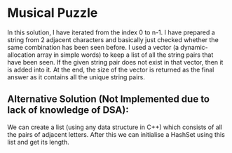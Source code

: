 # Musical Puzzle

In this solution, I have iterated from the index 0 to n-1. I have prepared a string from 2 adjacent characters and basically just checked whether the same combination has been seen before. I used a vector (a dynamic-allocation array in simple words) to keep a list of all the string pairs that have been seen. If the given string pair does not exist in that vector, then it is added into it. At the end, the size of the vector is returned as the final answer as it contains all the unique string pairs.

## Alternative Solution (Not Implemented due to lack of knowledge of DSA):

We can create a list (using any data structure in C++) which consists of all the pairs of adjacent letters. After this we can initialise a HashSet using this list and get its length.
